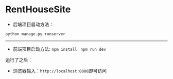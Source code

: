 # RentHouseSite
* 后端项目启动方法：

```python manage.py runserver```

----

* 前端项目启动方法:
```npm install ```
```npm run dev```

运行了之后：
* 浏览器输入：```http://localhost:8080```即可访问
